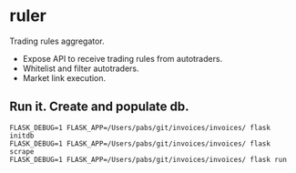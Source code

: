 # ruler
Trading rules aggregator.
- Expose API to receive trading rules from autotraders.
- Whitelist and filter autotraders.
- Market link execution.

## Run it. Create and populate db.
```
FLASK_DEBUG=1 FLASK_APP=/Users/pabs/git/invoices/invoices/ flask initdb
FLASK_DEBUG=1 FLASK_APP=/Users/pabs/git/invoices/invoices/ flask scrape
FLASK_DEBUG=1 FLASK_APP=/Users/pabs/git/invoices/invoices/ flask run
```

